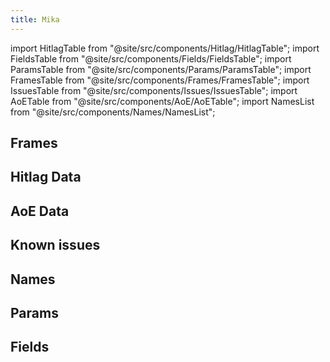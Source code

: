 ```yaml
---
title: Mika
---
```


import HitlagTable from "@site/src/components/Hitlag/HitlagTable";
import FieldsTable from "@site/src/components/Fields/FieldsTable";
import ParamsTable from "@site/src/components/Params/ParamsTable";
import FramesTable from "@site/src/components/Frames/FramesTable";
import IssuesTable from "@site/src/components/Issues/IssuesTable";
import AoETable from "@site/src/components/AoE/AoETable";
import NamesList from "@site/src/components/Names/NamesList";

## Frames

<FramesTable character="mika" />

## Hitlag Data

<HitlagTable character="mika" />

## AoE Data

<AoETable character="mika" />

## Known issues

<IssuesTable character="mika" />

## Names

<NamesList character="mika" />

## Params

<ParamsTable character="mika" />

## Fields

<FieldsTable character="mika" />